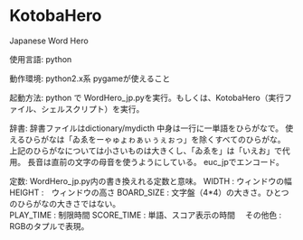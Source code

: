 KotobaHero
==========

Japanese Word Hero

使用言語:
  python

動作環境:
  python2.x系 pygameが使えること

起動方法:
  python で WordHero_jp.pyを実行。もしくは、KotobaHero（実行ファイル、シェルスクリプト）を実行。

辞書:
  辞書ファイルはdictionary/mydicth
  中身は一行に一単語をひらがなで。
  使えるひらがなは「ゐゑをーゃゅょゎぁぃぅぇぉっ」を除くすべてのひらがな。
  上記のひらがなについては小さいものは大きくし、「ゐゑを」は「いえお」で代用。
  長音は直前の文字の母音を使うようにしている。
  euc_jpでエンコード。
  
  
定数:
  WordHero_jp.py内の書き換えれる定数と意味。
  WIDTH : ウィンドウの幅
  HEIGHT :　ウィンドウの高さ
  BOARD_SIZE : 文字盤（4*4）の大きさ。ひとつのひらがなの大きさではない。  
  PLAY_TIME : 制限時間
  SCORE_TIME : 単語、スコア表示の時間
　その他色 : RGBのタプルで表現。
　